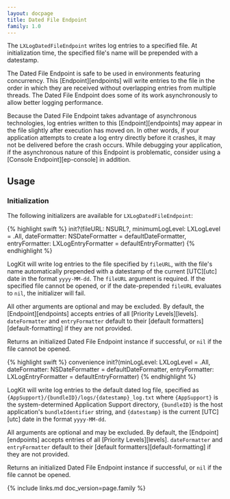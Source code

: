 ```yaml
---
layout: docpage
title: Dated File Endpoint
family: 1.0
---
```


The `LXLogDatedFileEndpoint` writes log entries to a specified file. At initialization time, the specified file's name will be prepended with a datestamp.

The Dated File Endpoint is safe to be used in environments featuring concurrency. This [Endpoint][endpoints] will write entries to the file in the order in which they are received without overlapping entries from multiple threads. The Dated File Endpoint does some of its work asynchronously to allow better logging performance.

Because the Dated File Endpoint takes advantage of asynchronous technologies, log entries written to this [Endpoint][endpoints] may appear in the file slightly after execution has moved on. In other words, if your application attempts to create a log entry directly before it crashes, it may not be delivered before the crash occurs. While debugging your application, if the asynchronous nature of this Endpoint is problematic, consider using a [Console Endpoint][ep-console] in addition.

## Usage

### Initialization

The following initializers are available for `LXLogDatedFileEndpoint`:

{% highlight swift %}
init?(fileURL: NSURL?, minimumLogLevel: LXLogLevel = .All, dateFormatter: NSDateFormatter = defaultDateFormatter, entryFormatter: LXLogEntryFormatter = defaultEntryFormatter)
{% endhighlight %}

LogKit will write log entries to the file specified by `fileURL`, with the file's name automatically prepended with a datestamp of the current [UTC][utc] date in the format `yyyy-MM-dd`. The `fileURL` argument is required. If the specified file cannot be opened, or if the date-prepended `fileURL` evaluates to `nil`, the initializer will fail.

All other arguments are optional and may be excluded. By default, the [Endpoint][endpoints] accepts entries of all [Priority Levels][levels]. `dateFormatter` and `entryFormatter` default to their [default formatters][default-formatting] if they are not provided.

Returns an initialized Dated File Endpoint instance if successful, or `nil` if the file cannot be opened.

{% highlight swift %}
convenience init?(minLogLevel: LXLogLevel = .All, dateFormatter: NSDateFormatter = defaultDateFormatter, entryFormatter: LXLogEntryFormatter = defaultEntryFormatter)
{% endhighlight %}

LogKit will write log entries to the default dated log file, specified as `{AppSupport}/{bundleID}/logs/{datestamp}_log.txt` where `{AppSupport}` is the system-determined Application Support directory, `{bundleID}` is the host application's `bundleIdentifier` string, and `{datestamp}` is the current [UTC][utc] date in the format `yyyy-MM-dd`.

All arguments are optional and may be excluded. By default, the [Endpoint][endpoints] accepts entries of all [Priority Levels][levels]. `dateFormatter` and `entryFormatter` default to their [default formatters][default-formatting] if they are not provided.

Returns an initialized Dated File Endpoint instance if successful, or `nil` if the file cannot be opened.


{% include links.md doc_version=page.family %}
